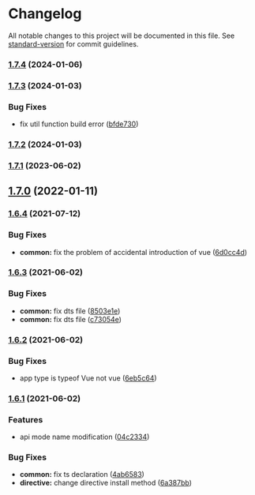 # Changelog

All notable changes to this project will be documented in this file. See [standard-version](https://github.com/conventional-changelog/standard-version) for commit guidelines.

### [1.7.4](https://github.com/mirari/v-viewer/compare/v1.7.3...v1.7.4) (2024-01-06)

### [1.7.3](https://github.com/mirari/v-viewer/compare/v1.6.4...v1.7.3) (2024-01-03)


### Bug Fixes

* fix util function build error ([bfde730](https://github.com/mirari/v-viewer/commit/bfde730a94a6522e4f9f23b1520fda2fc36429c0))

### [1.7.2](https://github.com/mirari/v-viewer/compare/v1.7.1...v1.7.2) (2024-01-03)

### [1.7.1](https://github.com/mirari/v-viewer/compare/v1.7.0...v1.7.1) (2023-06-02)

## [1.7.0](https://github.com/mirari/v-viewer/compare/v1.6.4...v1.7.0) (2022-01-11)

### [1.6.4](https://github.com/mirari/v-viewer/compare/v1.6.3...v1.6.4) (2021-07-12)


### Bug Fixes

* **common:** fix the problem of accidental introduction of vue ([6d0cc4d](https://github.com/mirari/v-viewer/commit/6d0cc4d18facebaed90c9bb06fa294bf24cb8271))

### [1.6.3](https://github.com/mirari/v-viewer/compare/v1.6.2...v1.6.3) (2021-06-02)


### Bug Fixes

* **common:** fix dts file ([8503e1e](https://github.com/mirari/v-viewer/commit/8503e1e1a294901551d3ffce8993d29c9ce25ca1))
* **common:** fix dts file ([c73054e](https://github.com/mirari/v-viewer/commit/c73054eea44e94dc4d2accb1dafda76d86a6941a))

### [1.6.2](https://github.com/mirari/v-viewer/compare/v1.6.1...v1.6.2) (2021-06-02)


### Bug Fixes

* app type is typeof Vue not vue ([6eb5c64](https://github.com/mirari/v-viewer/commit/6eb5c640995517e63bc40ef2493a24bee9946521))

### [1.6.1](https://github.com/mirari/v-viewer/compare/v1.5.1...v1.6.1) (2021-06-02)


### Features

* api mode name modification ([04c2334](https://github.com/mirari/v-viewer/commit/04c2334c0f2acbc272b6f32b0bd0c572922b3006))


### Bug Fixes

* **common:** fix ts declaration ([4ab6583](https://github.com/mirari/v-viewer/commit/4ab65830c0d8fb82ebec60006936575c25fecee9))
* **directive:** change directive install method ([6a387bb](https://github.com/mirari/v-viewer/commit/6a387bb035ed11a3edc19d3c389647b5c9fd7cb2))
